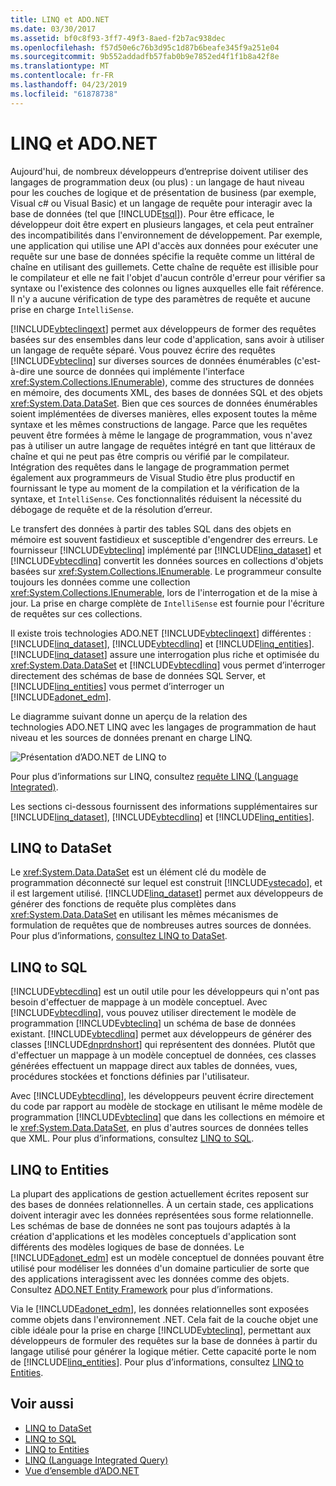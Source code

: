 ```yaml
---
title: LINQ et ADO.NET
ms.date: 03/30/2017
ms.assetid: bf0c8f93-3ff7-49f3-8aed-f2b7ac938dec
ms.openlocfilehash: f57d50e6c76b3d95c1d87b6beafe345f9a251e04
ms.sourcegitcommit: 9b552addadfb57fab0b9e7852ed4f1f1b8a42f8e
ms.translationtype: MT
ms.contentlocale: fr-FR
ms.lasthandoff: 04/23/2019
ms.locfileid: "61878738"
---
```

# <a name="linq-and-adonet"></a>LINQ et ADO.NET
Aujourd'hui, de nombreux développeurs d’entreprise doivent utiliser des langages de programmation deux (ou plus) : un langage de haut niveau pour les couches de logique et de présentation de business (par exemple, Visual c# ou Visual Basic) et un langage de requête pour interagir avec la base de données (tel que [!INCLUDE[tsql](../../../../includes/tsql-md.md)]). Pour être efficace, le développeur doit être expert en plusieurs langages, et cela peut entraîner des incompatibilités dans l'environnement de développement. Par exemple, une application qui utilise une API d'accès aux données pour exécuter une requête sur une base de données spécifie la requête comme un littéral de chaîne en utilisant des guillemets. Cette chaîne de requête est illisible pour le compilateur et elle ne fait l'objet d'aucun contrôle d'erreur pour vérifier sa syntaxe ou l'existence des colonnes ou lignes auxquelles elle fait référence. Il n'y a aucune vérification de type des paramètres de requête et aucune prise en charge `IntelliSense`.  
  
 [!INCLUDE[vbteclinqext](../../../../includes/vbteclinqext-md.md)] permet aux développeurs de former des requêtes basées sur des ensembles dans leur code d'application, sans avoir à utiliser un langage de requête séparé. Vous pouvez écrire des requêtes [!INCLUDE[vbteclinq](../../../../includes/vbteclinq-md.md)] sur diverses sources de données énumérables (c'est-à-dire une source de données qui implémente l'interface <xref:System.Collections.IEnumerable>), comme des structures de données en mémoire, des documents XML, des bases de données SQL et des objets <xref:System.Data.DataSet>. Bien que ces sources de données énumérables soient implémentées de diverses manières, elles exposent toutes la même syntaxe et les mêmes constructions de langage. Parce que les requêtes peuvent être formées à même le langage de programmation, vous n'avez pas à utiliser un autre langage de requêtes intégré en tant que littéraux de chaîne et qui ne peut pas être compris ou vérifié par le compilateur. Intégration des requêtes dans le langage de programmation permet également aux programmeurs de Visual Studio être plus productif en fournissant le type au moment de la compilation et la vérification de la syntaxe, et `IntelliSense`. Ces fonctionnalités réduisent la nécessité du débogage de requête et de la résolution d’erreur.  
  
 Le transfert des données à partir des tables SQL dans des objets en mémoire est souvent fastidieux et susceptible d'engendrer des erreurs. Le fournisseur [!INCLUDE[vbteclinq](../../../../includes/vbteclinq-md.md)] implémenté par [!INCLUDE[linq_dataset](../../../../includes/linq-dataset-md.md)] et [!INCLUDE[vbtecdlinq](../../../../includes/vbtecdlinq-md.md)] convertit les données sources en collections d'objets basées sur <xref:System.Collections.IEnumerable>. Le programmeur consulte toujours les données comme une collection <xref:System.Collections.IEnumerable>, lors de l'interrogation et de la mise à jour. La prise en charge complète de `IntelliSense` est fournie pour l'écriture de requêtes sur ces collections.  
  
 Il existe trois technologies ADO.NET [!INCLUDE[vbteclinqext](../../../../includes/vbteclinqext-md.md)] différentes : [!INCLUDE[linq_dataset](../../../../includes/linq-dataset-md.md)], [!INCLUDE[vbtecdlinq](../../../../includes/vbtecdlinq-md.md)] et [!INCLUDE[linq_entities](../../../../includes/linq-entities-md.md)]. [!INCLUDE[linq_dataset](../../../../includes/linq-dataset-md.md)] assure une interrogation plus riche et optimisée du <xref:System.Data.DataSet> et [!INCLUDE[vbtecdlinq](../../../../includes/vbtecdlinq-md.md)] vous permet d’interroger directement des schémas de base de données SQL Server, et [!INCLUDE[linq_entities](../../../../includes/linq-entities-md.md)] vous permet d’interroger un [!INCLUDE[adonet_edm](../../../../includes/adonet-edm-md.md)].  
  
 Le diagramme suivant donne un aperçu de la relation des technologies ADO.NET LINQ avec les langages de programmation de haut niveau et les sources de données prenant en charge LINQ.  
  
 ![Présentation d’ADO.NET de LINQ to](../../../../docs/framework/data/adonet/media/dpue-linqtoadonetoverview-bpuedev11.gif "DPUE_LinqToAdoNetOverview_bpuedev11")  
  
 Pour plus d’informations sur LINQ, consultez [requête LINQ (Language Integrated)](../../../csharp/programming-guide/concepts/linq/index.md).
  
 Les sections ci-dessous fournissent des informations supplémentaires sur [!INCLUDE[linq_dataset](../../../../includes/linq-dataset-md.md)], [!INCLUDE[vbtecdlinq](../../../../includes/vbtecdlinq-md.md)] et [!INCLUDE[linq_entities](../../../../includes/linq-entities-md.md)].  
  
## <a name="linq-to-dataset"></a>LINQ to DataSet  
 Le <xref:System.Data.DataSet> est un élément clé du modèle de programmation déconnecté sur lequel est construit [!INCLUDE[vstecado](../../../../includes/vstecado-md.md)], et il est largement utilisé. [!INCLUDE[linq_dataset](../../../../includes/linq-dataset-md.md)] permet aux développeurs de générer des fonctions de requête plus complètes dans <xref:System.Data.DataSet> en utilisant les mêmes mécanismes de formulation de requêtes que de nombreuses autres sources de données. Pour plus d’informations, [consultez LINQ to DataSet](../../../../docs/framework/data/adonet/linq-to-dataset.md).  
  
## <a name="linq-to-sql"></a>LINQ to SQL  
 [!INCLUDE[vbtecdlinq](../../../../includes/vbtecdlinq-md.md)] est un outil utile pour les développeurs qui n'ont pas besoin d'effectuer de mappage à un modèle conceptuel. Avec [!INCLUDE[vbtecdlinq](../../../../includes/vbtecdlinq-md.md)], vous pouvez utiliser directement le modèle de programmation [!INCLUDE[vbteclinq](../../../../includes/vbteclinq-md.md)] un schéma de base de données existant. [!INCLUDE[vbtecdlinq](../../../../includes/vbtecdlinq-md.md)] permet aux développeurs de générer des classes [!INCLUDE[dnprdnshort](../../../../includes/dnprdnshort-md.md)] qui représentent des données. Plutôt que d'effectuer un mappage à un modèle conceptuel de données, ces classes générées effectuent un mappage direct aux tables de données, vues, procédures stockées et fonctions définies par l'utilisateur.  
  
 Avec [!INCLUDE[vbtecdlinq](../../../../includes/vbtecdlinq-md.md)], les développeurs peuvent écrire directement du code par rapport au modèle de stockage en utilisant le même modèle de programmation [!INCLUDE[vbteclinq](../../../../includes/vbteclinq-md.md)] que dans les collections en mémoire et le <xref:System.Data.DataSet>, en plus d'autres sources de données telles que XML. Pour plus d’informations, consultez [LINQ to SQL](../../../../docs/framework/data/adonet/sql/linq/index.md).  
  
## <a name="linq-to-entities"></a>LINQ to Entities  
 La plupart des applications de gestion actuellement écrites reposent sur des bases de données relationnelles. À un certain stade, ces applications doivent interagir avec les données représentées sous forme relationnelle. Les schémas de base de données ne sont pas toujours adaptés à la création d'applications et les modèles conceptuels d'application sont différents des modèles logiques de base de données. Le [!INCLUDE[adonet_edm](../../../../includes/adonet-edm-md.md)] est un modèle conceptuel de données pouvant être utilisé pour modéliser les données d'un domaine particulier de sorte que des applications interagissent avec les données comme des objets. Consultez [ADO.NET Entity Framework](../../../../docs/framework/data/adonet/ef/index.md) pour plus d’informations.  
  
 Via le [!INCLUDE[adonet_edm](../../../../includes/adonet-edm-md.md)], les données relationnelles sont exposées comme objets dans l'environnement .NET. Cela fait de la couche objet une cible idéale pour la prise en charge [!INCLUDE[vbteclinq](../../../../includes/vbteclinq-md.md)], permettant aux développeurs de formuler des requêtes sur la base de données à partir du langage utilisé pour générer la logique métier. Cette capacité porte le nom de [!INCLUDE[linq_entities](../../../../includes/linq-entities-md.md)]. Pour plus d’informations, consultez [LINQ to Entities](../../../../docs/framework/data/adonet/ef/language-reference/linq-to-entities.md).  
  
## <a name="see-also"></a>Voir aussi

- [LINQ to DataSet](../../../../docs/framework/data/adonet/linq-to-dataset.md)
- [LINQ to SQL](../../../../docs/framework/data/adonet/sql/linq/index.md)
- [LINQ to Entities](../../../../docs/framework/data/adonet/ef/language-reference/linq-to-entities.md)
- [LINQ (Language Integrated Query)](../../../csharp/programming-guide/concepts/linq/index.md)
- [Vue d’ensemble d’ADO.NET](ado-net-overview.md)
